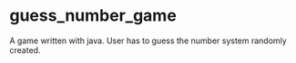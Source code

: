 # guess_number_game
A game written with java. User has to guess the number system randomly created. 
